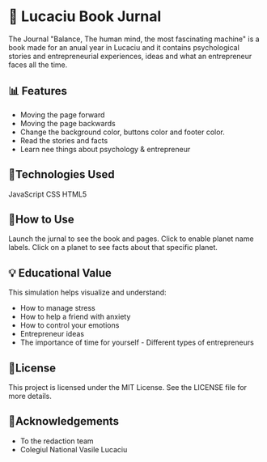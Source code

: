 # 📝 Lucaciu Book Jurnal

The Journal "Balance, The human mind, the most fascinating machine" is a book made for an anual year in Lucaciu and it contains psychological stories and entrepreneurial experiences, ideas and what an entrepreneur faces all the time.

## 📊 Features

- Moving the page forward
- ⁠Moving the page backwards
- Change the background color, buttons color and footer color.
- Read the stories and facts
- Learn nee things about psychology & entrepreneur

## 📖Technologies Used

JavaScript
CSS
HTML5


## 🏹How to Use

Launch the jurnal to see the book and pages.
Click to enable planet name labels.
Click on a planet to see facts about that specific planet.

## 💡 Educational Value

This simulation helps visualize and understand:

- How to manage stress
- How to help a friend with anxiety
- How to control your emotions
- ⁠Entrepreneur ideas
- ⁠The importance of time for yourself
⁠- Different types of entrepreneurs


## 📝License

This project is licensed under the MIT License. See the LICENSE file for more details.

## 🎤Acknowledgements

- To the redaction team
- Colegiul National Vasile Lucaciu
